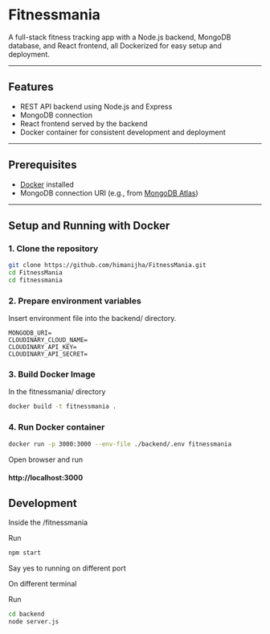# Fitnessmania

A full-stack fitness tracking app with a Node.js backend, MongoDB database, and React frontend, all Dockerized for easy setup and deployment.

---

## Features

- REST API backend using Node.js and Express  
- MongoDB connection  
- React frontend served by the backend  
- Docker container for consistent development and deployment  

---

## Prerequisites

- [Docker](https://www.docker.com/get-started) installed  
- MongoDB connection URI (e.g., from [MongoDB Atlas](https://www.mongodb.com/cloud/atlas))  

---

## Setup and Running with Docker

### 1. Clone the repository

```bash
git clone https://github.com/himanijha/FitnessMania.git
cd FitnessMania
cd fitnessmania
```

### 2. Prepare environment variables

Insert environment file into the backend/ directory.

```env
MONGODB_URI=
CLOUDINARY_CLOUD_NAME=
CLOUDINARY_API_KEY=
CLOUDINARY_API_SECRET=
```

### 3. Build Docker Image

In the fitnessmania/ directory

```bash
docker build -t fitnessmania .
```

### 4. Run Docker container

```bash
docker run -p 3000:3000 --env-file ./backend/.env fitnessmania
```

Open browser and run 

#### http://localhost:3000

## Development

Inside the /fitnessmania

Run

```bash
npm start
```
Say yes to running on different port

On different terminal

Run

```bash
cd backend
node server.js
```




